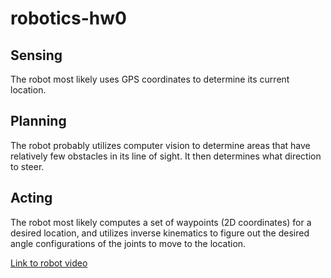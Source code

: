 # robotics-hw0


## Sensing
The robot most likely uses GPS coordinates to determine its current location.

## Planning
The robot probably utilizes computer vision to determine areas that have relatively few obstacles in its
line of sight. It then determines what direction to steer.

## Acting
The robot most likely computes a set of waypoints (2D coordinates) for a desired location, and utilizes
inverse kinematics to figure out the desired angle configurations of the joints to move to the location.

<a href="https://www.youtube.com/watch?v=M8YjvHYbZ9w">Link to robot video</a>
